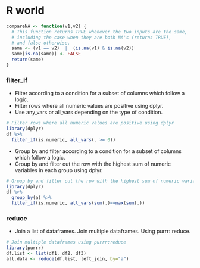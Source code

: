 # R world


```R
compareNA <- function(v1,v2) {
  # This function returns TRUE whenever the two inputs are the same, 
  # including the case when they are both NA's (returns TRUE),
  # and false otherwise.
  same <- (v1 == v2)  |  (is.na(v1) & is.na(v2))
  same[is.na(same)] <- FALSE
  return(same)
}
```

### filter_if
* Filter according to a condition for a subset of columns which follow a logic.  
* Filter rows where all numeric values are positive using dplyr.  
* Use any_vars or all_vars depending on the type of condition.

```R
# Filter rows where all numeric values are positive using dplyr
library(dplyr)
df %>%
  filter_if(is.numeric, all_vars(. >= 0))
```
* Group by and filter according to a condition for a subset of columns which follow a logic.  
* Group by and filter out the row with the highest sum of numeric variables in each group using dplyr.  

```R
# Group by and filter out the row with the highest sum of numeric variables in each group using dplyr
library(dplyr)
df %>%
  group_by(a) %>%
  filter_if(is.numeric, all_vars(sum(.)==max(sum(.))
```

### reduce
* Join a list of dataframes. Join multiple dataframes. Using purrr::reduce.  

```R
# Join multiple dataframes using purrr:reduce
library(purrr)
df.list <- list(df1, df2, df3)
all.data <- reduce(df.list, left_join, by="a")
```



